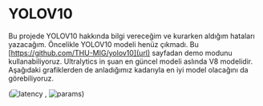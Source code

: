 # YOLOV10
Bu projede YOLOV10 hakkında bilgi vereceğim ve kurarken aldığım hataları yazacağım. Öncelikle YOLOV10 modeli henüz çıkmadı. Bu [https://github.com/THU-MIG/yolov10](url) sayfadan demo modunu kullanabiliyoruz. Ultralytics in şuan en güncel modeli aslında V8 modelidir. Aşağıdaki grafiklerden de anladığımız kadarıyla en iyi model olacağını da görebiliyoruz.

(![latency](https://github.com/user-attachments/assets/a9d9f0da-375f-46fd-aee5-2c9b30f08025)    ,      ![params](https://github.com/user-attachments/assets/559dfc29-3c8b-4d46-818c-1b99ba9efbeb))

